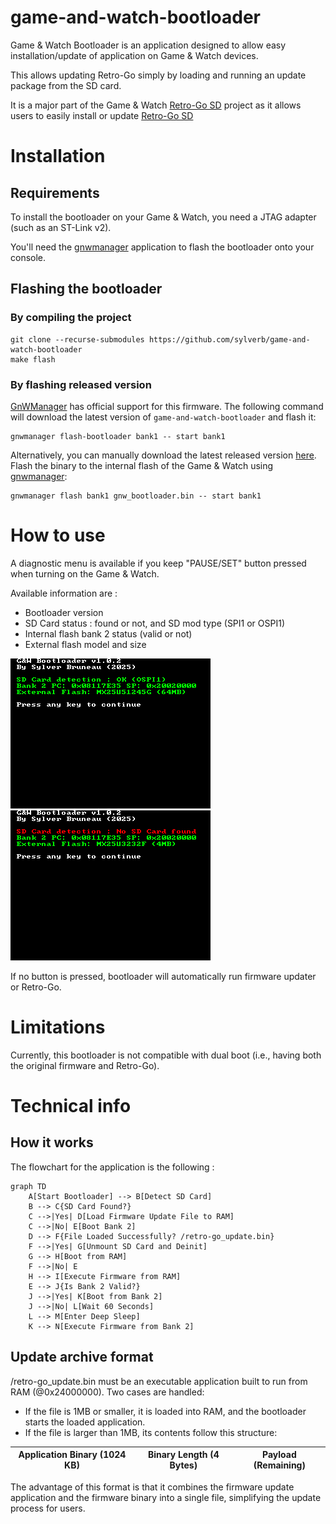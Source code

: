 # game-and-watch-bootloader
Game & Watch Bootloader is an application designed to allow easy installation/update of application on Game & Watch devices.

This allows updating Retro-Go simply by loading and running an update package from the SD card.

It is a major part of the Game & Watch [Retro-Go SD](https://github.com/sylverb/game-and-watch-retro-go-sd) project as it allows users to easily install or update [Retro-Go SD](https://github.com/sylverb/game-and-watch-retro-go-sd)

# Installation

## Requirements
To install the bootloader on your Game & Watch, you need a JTAG adapter (such as an ST-Link v2).

You'll need the [gnwmanager](https://github.com/BrianPugh/gnwmanager) application to flash the bootloader onto your console.

## Flashing the bootloader
### By compiling the project
```
git clone --recurse-submodules https://github.com/sylverb/game-and-watch-bootloader
make flash
```
### By flashing released version
[GnWManager](https://github.com/BrianPugh/gnwmanager) has official support for this firmware.
The following command will download the latest version of `game-and-watch-bootloader` and flash it:
```
gnwmanager flash-bootloader bank1 -- start bank1
```

Alternatively, you can manually download the latest released version [here](https://github.com/sylverb/game-and-watch-bootloader/releases/).
Flash the binary to the internal flash of the Game & Watch using [gnwmanager](https://github.com/BrianPugh/gnwmanager):
```
gnwmanager flash bank1 gnw_bootloader.bin -- start bank1
```


# How to use
A diagnostic menu is available if you keep "PAUSE/SET" button pressed when turning on the Game & Watch.

Available information are :
- Bootloader version
- SD Card status : found or not, and SD mod type (SPI1 or OSPI1)
- Internal flash bank 2 status (valid or not)
- External flash model and size

![](assets/bootloader_diag1.png) ![](assets/bootloader_diag2.png)

If no button is pressed, bootloader will automatically run firmware updater or Retro-Go.

# Limitations
Currently, this bootloader is not compatible with dual boot (i.e., having both the original firmware and Retro-Go).

# Technical info
## How it works
The flowchart for the application is the following :
```mermaid
graph TD
    A[Start Bootloader] --> B[Detect SD Card]
    B --> C{SD Card Found?}
    C -->|Yes| D[Load Firmware Update File to RAM]
    C -->|No| E[Boot Bank 2]
    D --> F{File Loaded Successfully? /retro-go_update.bin}
    F -->|Yes| G[Unmount SD Card and Deinit]
    G --> H[Boot from RAM]
    F -->|No| E
    H --> I[Execute Firmware from RAM]
    E --> J{Is Bank 2 Valid?}
    J -->|Yes| K[Boot from Bank 2]
    J -->|No| L[Wait 60 Seconds]
    L --> M[Enter Deep Sleep]
    K --> N[Execute Firmware from Bank 2]
```

## Update archive format
/retro-go_update.bin must be an executable application built to run from RAM (@0x24000000).
Two cases are handled:
- If the file is 1MB or smaller, it is loaded into RAM, and the bootloader starts the loaded application.
- If the file is larger than 1MB, its contents follow this structure:

| Application Binary (1024 KB)  | Binary Length (4 Bytes) | Payload (Remaining) |
| ----------------------------- | ----------------------- | ------------------- |


The advantage of this format is that it combines the firmware update application and the firmware binary into a single file, simplifying the update process for users.
